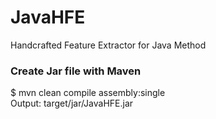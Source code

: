 # JavaHFE
Handcrafted Feature Extractor for Java Method

### Create Jar file with Maven
$ mvn clean compile assembly:single \
Output: target/jar/JavaHFE.jar

